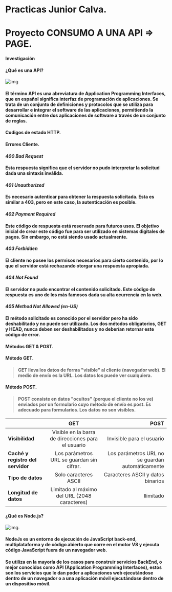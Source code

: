 # Practicas Junior Calva.
# Proyecto CONSUMO A UNA API => PAGE.
#### Investigación
#### **¿Qué es una API?**
![img](https://cdn.create.vista.com/api/media/small/464117532/stock-photo-api-application-programming-interface-software)
#### El término API es una abreviatura de Application Programming Interfaces, que en español significa interfaz de programación de aplicaciones. Se trata de un conjunto de definiciones y protocolos que se utiliza para desarrollar e integrar el software de las aplicaciones, permitiendo la comunicación entre dos aplicaciones de software a través de un conjunto de reglas.

#### **Codigos de estado HTTP.**
#### Errores Cliente.
#### *400 Bad Request*
#### Esta respuesta significa que el servidor no pudo interpretar la solicitud dada una sintaxis inválida.
#### *401 Unauthorized*
#### Es necesario autenticar para obtener la respuesta solicitada. Esta es similar a 403, pero en este caso, la autenticación es posible.
#### *402 Payment Required*
#### Este código de respuesta está reservado para futuros usos. El objetivo inicial de crear este código fue para ser utilizado en sistemas digitales de pagos. Sin embargo, no está siendo usado actualmente.
#### *403 Forbidden*
#### El cliente no posee los permisos necesarios para cierto contenido, por lo que el servidor está rechazando otorgar una respuesta apropiada.
#### *404 Not Found*
#### El servidor no pudo encontrar el contenido solicitado. Este código de respuesta es uno de los más famosos dada su alta ocurrencia en la web.
#### *405 Method Not Allowed (en-US)*
#### El método solicitado es conocido por el servidor pero ha sido deshabilitado y no puede ser utilizado. Los dos métodos obligatorios, GET y HEAD, nunca deben ser deshabilitados y no deberían retornar este código de error.
#### **Métodos GET & POST.**
#### Método GET.
> #### GET lleva los datos de forma "visible" al cliente (navegador web). El medio de envío es la URL. Los datos los puede ver cualquiera.

#### Método POST.

> #### POST consiste en datos "ocultos" (porque el cliente no los ve) enviados por un formulario cuyo método de envío es post. Es adecuado para formularios. Los datos no son visibles.
|  | GET| POST |
| :---         |     :---:      |          ---: |
| **Visibilidad**		  | Visible en la barra de direcciones para el usuario   | Invisible para el usuario  |
| **Caché y registro del servidor**     |Los parámetros URL se guardan sin cifrar.       | Los parámetros URL no se guardan automáticamente    |
| **Tipo de datos**     | Solo caracteres ASCII      | Caracteres ASCII y datos binarios     |
| **Longitud de datos**    | Limitado al máximo del URL (2048 caracteres)       | Ilimitado    |
#### **¿Qué  es Node.js?**
![img](https://upload.wikimedia.org/wikipedia/commons/thumb/d/d9/Node.js_logo.svg/1200px-Node.js_logo.svg.png).

#### **NodeJs** es un entorno de ejecución de JavaScript back-end, multiplataforma y de código abierto que corre en el motor V8 y ejecuta código JavaScript fuera de un navegador web.

 

#### Se utiliza en la mayoría de los casos para construir servicios BackEnd, o mejor conocidos como API (Application Programming Interfaces), estos son los servicios que le dan poder a aplicaciones web ejecutándose dentro de un navegador o a una aplicación móvil ejecutándose dentro de un dispositivo móvil.
